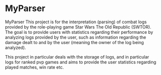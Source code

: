 # MyParser
MyParser This project is for the interpretation (parsing) of combat logs provided by the role-playing game Star Wars The Old Republic (SWTOR). The goal is to provide users with statistics regarding their performance by analyzing logs provided by the user, such as information regarding the damage dealt to and by the user (meaning the owner of the log being analyzed).

This project in particular deals with the storage of logs, and in particular logs for ranked pvp games and aims to provide the user statistics regarding played matches, win rate etc.

